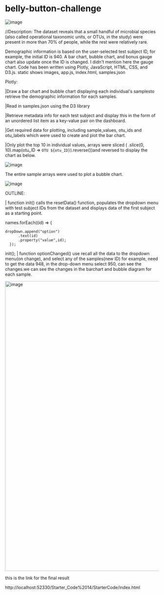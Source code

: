 # belly-button-challenge

![image](https://github.com/stargily2017/belly-button-challenge/assets/117419179/4b66e290-f045-4b72-957a-a93a84387078)

//Description:
The dataset reveals that a small handful of microbial species (also called operational taxonomic units, or OTUs, in the study) were present in more than 70% of people, while the rest were relatively rare.

Demographic information is based on the user-selected test subject ID, for example, the initial ID is 940. A bar chart, bubble chart, and bonus gauge chart also update once the ID is changed. I didn't mention here the gauge chart. Code has been written using Plotly, JavaScript, HTML, CSS, and D3.js.
static shows images, app.js, index.html, samples.json

Plotly:

|Draw a bar chart and bubble chart displaying each individual's samplesto retrieve the demographic information for each samples. 

|Read in samples.json using the D3 library

|Retrieve metadata info for each test subject and display this in the form of an unordered list item as a key-value pair on the dashboard.

|Get required data for plotting, including sample_values, otu_ids and otu_labels which were used to create  and plot the bar chart.

|Only plot the top 10 in individual values, arrays were sliced ( .slice(0, 10).map(otu_ID => `OTU ${otu_ID}`).reverse())and reversed to display the chart as below.

![image](https://github.com/stargily2017/belly-button-challenge/assets/117419179/4812af4b-89f3-4af3-8efa-a6fbb07e38a3)


The entire sample arrays were used to plot a bubble chart.

![image](https://github.com/stargily2017/belly-button-challenge/assets/117419179/6dd10fa8-7d47-4700-951a-7903007261ba)


OUTLINE:

| function init() calls the resetData() function, populates the dropdown menu with test subject IDs from the dataset and displays data of the first subject as a starting point.

 names.forEach((id) => {

    dropDown.append("option")
          .text(id)
          .property("value",id);
      });
init();
| function optionChanged() use recall all the data to the dropdown menu(on change), and select any of the samples(new ID) for example, need to get the data 948, in the drop-down menu select 950, can see the changes.we can see the changes in the barchart and bubble diagram for each sample.

<img width="947" alt="image" src="https://github.com/stargily2017/belly-button-challenge/assets/117419179/1117af27-2501-474f-bb40-808721a112b0">


this is the link for the final result

http://localhost:52330/Starter_Code%2014/StarterCode/index.html

